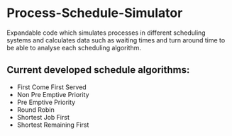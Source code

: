 # Process-Schedule-Simulator
Expandable code which simulates processes in different scheduling systems and calculates data such as waiting times and turn around time to be able to analyse each scheduling algorithm.

## Current developed schedule algorithms:
* First Come First Served
* Non Pre Emptive Priority
* Pre Emptive Priority
* Round Robin
* Shortest Job First
* Shortest Remaining First

